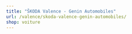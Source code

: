 ```yaml
---
title: "ŠKODA Valence - Genin Automobiles"
url: /valence/skoda-valence-genin-automobiles/
shop: voiture
---
```

